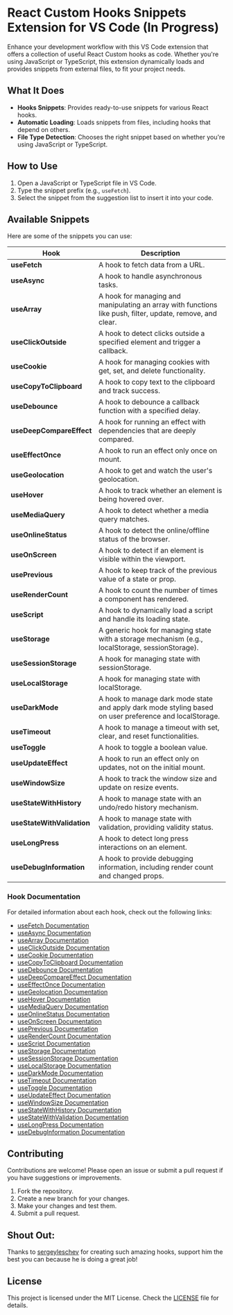 # React Custom Hooks Snippets Extension for VS Code (In Progress)

Enhance your development workflow with this VS Code extension that offers a collection of useful React Custom hooks as code. Whether you're using JavaScript or TypeScript, this extension dynamically loads and provides snippets from external files, to fit your project needs.

## What It Does

- **Hooks Snippets**: Provides ready-to-use snippets for various React hooks.
- **Automatic Loading**: Loads snippets from files, including hooks that depend on others.
- **File Type Detection**: Chooses the right snippet based on whether you're using JavaScript or TypeScript.

## How to Use

1. Open a JavaScript or TypeScript file in VS Code.
2. Type the snippet prefix (e.g., `useFetch`).
3. Select the snippet from the suggestion list to insert it into your code.

## Available Snippets

Here are some of the snippets you can use:

| Hook                    | Description                                                                                  |
|-------------------------|----------------------------------------------------------------------------------------------|
| **useFetch**            | A hook to fetch data from a URL.                                                             |
| **useAsync**            | A hook to handle asynchronous tasks.                                                         |
| **useArray**            | A hook for managing and manipulating an array with functions like push, filter, update, remove, and clear. |
| **useClickOutside**     | A hook to detect clicks outside a specified element and trigger a callback.                   |
| **useCookie**           | A hook for managing cookies with get, set, and delete functionality.                         |
| **useCopyToClipboard**  | A hook to copy text to the clipboard and track success.                                        |
| **useDebounce**         | A hook to debounce a callback function with a specified delay.                                |
| **useDeepCompareEffect**| A hook for running an effect with dependencies that are deeply compared.                      |
| **useEffectOnce**       | A hook to run an effect only once on mount.                                                   |
| **useGeolocation**      | A hook to get and watch the user's geolocation.                                               |
| **useHover**            | A hook to track whether an element is being hovered over.                                     |
| **useMediaQuery**       | A hook to detect whether a media query matches.                                                |
| **useOnlineStatus**     | A hook to detect the online/offline status of the browser.                                    |
| **useOnScreen**         | A hook to detect if an element is visible within the viewport.                                |
| **usePrevious**         | A hook to keep track of the previous value of a state or prop.                                |
| **useRenderCount**      | A hook to count the number of times a component has rendered.                                 |
| **useScript**           | A hook to dynamically load a script and handle its loading state.                             |
| **useStorage**          | A generic hook for managing state with a storage mechanism (e.g., localStorage, sessionStorage). |
| **useSessionStorage**   | A hook for managing state with sessionStorage.                                                |
| **useLocalStorage**     | A hook for managing state with localStorage.                                                  |
| **useDarkMode**         | A hook to manage dark mode state and apply dark mode styling based on user preference and localStorage. |
| **useTimeout**          | A hook to manage a timeout with set, clear, and reset functionalities.                         |
| **useToggle**           | A hook to toggle a boolean value.                                                             |
| **useUpdateEffect**     | A hook to run an effect only on updates, not on the initial mount.                            |
| **useWindowSize**       | A hook to track the window size and update on resize events.                                  |
| **useStateWithHistory** | A hook to manage state with an undo/redo history mechanism.                                   |
| **useStateWithValidation** | A hook to manage state with validation, providing validity status.                          |
| **useLongPress**        | A hook to detect long press interactions on an element.                                       |
| **useDebugInformation** | A hook to provide debugging information, including render count and changed props.           |


### Hook Documentation

For detailed information about each hook, check out the following links:

- [useFetch Documentation](docs/useFetch.md)
- [useAsync Documentation](docs/useAsync.md)
- [useArray Documentation](docs/useArray.md)
- [useClickOutside Documentation](docs/useClickOutside.md)
- [useCookie Documentation](docs/useCookie.md)
- [useCopyToClipboard Documentation](docs/useCopyToClipboard.md)
- [useDebounce Documentation](docs/useDebounce.md)
- [useDeepCompareEffect Documentation](docs/useDeepCompareEffect.md)
- [useEffectOnce Documentation](docs/useEffectOnce.md)
- [useGeolocation Documentation](docs/useGeolocation.md)
- [useHover Documentation](docs/useHover.md)
- [useMediaQuery Documentation](docs/useMediaQuery.md)
- [useOnlineStatus Documentation](docs/useOnlineStatus.md)
- [useOnScreen Documentation](docs/useOnScreen.md)
- [usePrevious Documentation](docs/usePrevious.md)
- [useRenderCount Documentation](docs/useRenderCount.md)
- [useScript Documentation](docs/useScript.md)
- [useStorage Documentation](docs/useStorage.md)
- [useSessionStorage Documentation](docs/useSessionStorage.md)
- [useLocalStorage Documentation](docs/useLocalStorage.md)
- [useDarkMode Documentation](docs/useDarkMode.md)
- [useTimeout Documentation](docs/useTimeout.md)
- [useToggle Documentation](docs/useToggle.md)
- [useUpdateEffect Documentation](docs/useUpdateEffect.md)
- [useWindowSize Documentation](docs/useWindowSize.md)
- [useStateWithHistory Documentation](docs/useStateWithHistory.md)
- [useStateWithValidation Documentation](docs/useStateWithValidation.md)
- [useLongPress Documentation](docs/useLongPress.md)
- [useDebugInformation Documentation](docs/useDebugInformation.md)

## Contributing

Contributions are welcome! Please open an issue or submit a pull request if you have suggestions or improvements.

1. Fork the repository.
2. Create a new branch for your changes.
3. Make your changes and test them.
4. Submit a pull request.

## Shout Out:
Thanks to [sergeyleschev](https://github.com/sergeyleschev) for creating such amazing hooks, support him the best you can because he is doing a great job!

## License

This project is licensed under the MIT License. Check the [LICENSE](LICENSE) file for details.
